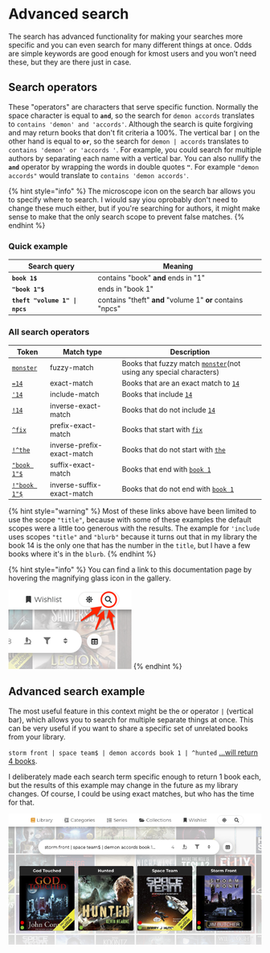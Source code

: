 # Advanced search

The search has advanced functionality for making your searches more specific and you can even search for many different things at once. Odds are simple keywords are good enough for kmost users and you won’t need these, but they are there just in case.

## Search operators&#x20;

These "operators" are characters that serve specific function. Normally the space character is equal to **`and`**, so the search for `demon accords` translates to `contains 'demon' and 'accords'`. Although the search is quite forgiving and may return books that don't fit criteria a 100%. The vertical bar **`|`** on the other hand is equal to **`or`**, so the search for `demon | accords` translates to `contains 'demon' or 'accords '`. For example, you could search for multiple authors by separating each name with a vertical bar. You can also nullify the **`and`** operator by wrapping the words in double quotes **`"`**. For example `"demon accords"` would translate to `contains 'demon accords'`.

{% hint style="info" %}
The microscope icon on the search bar allows you to specify where to search. I wiould say yiou oprobably don't need to change these much either, but if you're searching for authors, it might make sense to make that the only search scope to prevent false matches.&#x20;
{% endhint %}

### Quick example

| Search query                   | Meaning                                                    |
| ------------------------------ | ---------------------------------------------------------- |
| **`book 1$`**                  | contains "book" **and** ends in "1"                        |
| **`"book 1"$`**                | ends in "book 1"                                           |
| **`theft "volume 1" \| npcs`** | contains "theft" **and** "volume 1" **or** contains "npcs" |

### All search operators

| Token                                                                                                                        | Match type                 | Description                                                                                                                                                   |
| ---------------------------------------------------------------------------------------------------------------------------- | -------------------------- | ------------------------------------------------------------------------------------------------------------------------------------------------------------- |
| [`monster`](https://joonaspaakko.github.io/my-audible-library/#/library?search=monster\&scope=title)                         | fuzzy-match                | Books that fuzzy match [`monster`](https://joonaspaakko.github.io/my-audible-library/#/library?search=monster\&scope=title)(not using any special characters) |
| [`=14`](https://joonaspaakko.github.io/my-audible-library/#/library?search=%253D14\&scope=title)                             | exact-match                | Books that are an exact match to [`14`](https://joonaspaakko.github.io/my-audible-library/#/library?search=%253D14\&scope=title)                              |
| [`'14`](https://joonaspaakko.github.io/my-audible-library/#/library?search=%2714\&scope=title%252Cblurb)                     | include-match              | Books that include [`14`](https://joonaspaakko.github.io/my-audible-library/#/library?search=%2714\&scope=title%252Cblurb)                                    |
| [`!14`](https://joonaspaakko.github.io/my-audible-library/#/library?search=%2114\&scope=title)                               | inverse-exact-match        | Books that do not include [`14`](https://joonaspaakko.github.io/my-audible-library/#/library?search=%2114\&scope=title)                                       |
| [`^fix`](https://joonaspaakko.github.io/my-audible-library/#/library?search=%255Efix\&scope=title)                           | prefix-exact-match         | Books that start with [`fix`](https://joonaspaakko.github.io/my-audible-library/#/library?search=%255Efix\&scope=title)                                       |
| [`!^the`](https://joonaspaakko.github.io/my-audible-library/#/library?scope=title\&search=%21%255Ethe)                       | inverse-prefix-exact-match | Books that do not start with [`the`](https://joonaspaakko.github.io/my-audible-library/#/library?scope=title\&search=%21%255Ethe)                             |
| [`"book 1"$`](https://joonaspaakko.github.io/my-audible-library/#/library?search=%2522book%25201%2522%2524\&scope=title)     | suffix-exact-match         | Books that end with [`book 1`](https://joonaspaakko.github.io/my-audible-library/#/library?search=%2522book%25201%2522%2524\&scope=title)                     |
| [`!"book 1"$`](https://joonaspaakko.github.io/my-audible-library/#/library?search=%21%2522book%25201%2522%2524\&scope=title) | inverse-suffix-exact-match | Books that do not end with [`book 1`](https://joonaspaakko.github.io/my-audible-library/#/library?search=%21%2522book%25201%2522%2524\&scope=title)           |

{% hint style="warning" %}
Most of these links above have been limited to use the scope `"title"`, because with some of these examples the default scopes were a little too generous with the results. The example for `'include` uses scopes `"title"` and `"blurb"` because it turns out that in my library the book 14 is the only one that has the number in the `title`, but I have a few books where it's in the `blurb`.
{% endhint %}

{% hint style="info" %}
You can find a link to this documentation page by hovering the magnifying glass icon in the gallery.

&#x20;<img src="../.gitbook/assets/gallery search icon.png" alt="" data-size="original">
{% endhint %}

## Advanced search example

The most useful feature in this context might be the or operator `|` (vertical bar), which allows you to search for multiple separate things at once. This can be very useful if you want to share a specific set of unrelated books from your library.&#x20;

`storm front​ ​|​ ​space team$​ ​|​ ​demon ​accords ​book 1 ​| ​^hunted` [...will return 4 books](https://joonaspaakko.github.io/my-audible-library/#/library?scope=title\&search=storm%2520front%2520%257C%2520space%2520team%2524%2520%257C%2520demon%2520accords%2520book%25201%2520%257C%2520%255Ehunted\&sortValues=true\&sort=title\&sortDir=asc).&#x20;

I deliberately made each search term specific enough to return 1 book each, but the results of this example may change in the future as my library changes. Of course, I could be using exact matches, but who has the time for that.

![](<../.gitbook/assets/Advanced search.png>)

